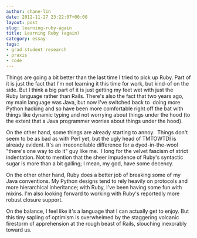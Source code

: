 ```yaml
---
author: shane-lin
date: 2012-11-27 23:22:07+00:00
layout: post
slug: learning-ruby-again
title: Learning Ruby (again)
category: essay
tags:
- grad student research
- praxis
- code
---
```


Things are going a bit better than the last time I tried to pick up Ruby. Part of it is just the fact that I'm not learning it this time for work, but kind-of on the side. But I think a big part of it is just getting my feet wet with just the Ruby language rather than Rails. There's also the fact that two years ago, my main language was Java, but now I've switched back to  doing more Python hacking and so have been more comfortable right off the bat with things like dynamic typing and not worrying about things under the hood (to the extent that a Java programmer worries about things under the hood).

On the other hand, some things are already starting to annoy.  Things don't seem to be as bad as with Perl yet, but the ugly head of TMTOWTDI is already evident. It's an irreconcilable difference for a dyed-in-the-wool "there's one way to do it" guy like me.  I long for the velvet fascism of strict indentation. Not to mention that the sheer impudence of Ruby's syntactic sugar is more than a bit galling; I mean, my god, have some decency.

On the other other hand, Ruby does a better job of breaking some of my Java conventions. My Python designs tend to rely heavily on protocols and more hierarchical inheritance; with Ruby, I've been having some fun with mixins. I'm also looking forward to working with Ruby's reportedly more robust closure support.

On the balance, I feel like it's a language that I can actually get to enjoy. But this tiny sapling of optimism is overwhelmed by the staggering volcanic firestorm of apprehension at the rough beast of Rails, slouching inexorably toward us.
